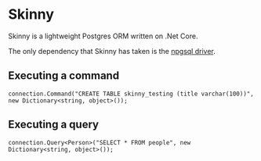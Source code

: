 # Skinny
Skinny is a lightweight Postgres ORM written on .Net Core.

The only dependency that Skinny has taken is the [npgsql driver](http://www.npgsql.org/). 

## Executing a command
```
connection.Command("CREATE TABLE skinny_testing (title varchar(100))", new Dictionary<string, object>());
```

## Executing a query
```
connection.Query<Person>("SELECT * FROM people", new Dictionary<string, object>());
```
